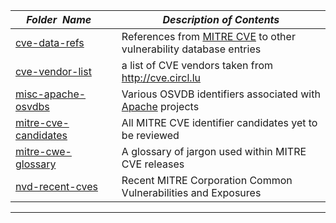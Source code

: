 |&nbsp;&nbsp;&nbsp;&nbsp;_Folder&nbsp;&nbsp;Name_&nbsp;&nbsp;&nbsp;&nbsp;| _Description of Contents_
|:----------------|--------------------------------------------------------------------------------------------------------------------------------------------------------
| [cve-data-refs](cve-data-refs.zip.xz) |  References from [MITRE CVE](https://cve.mitre.org "Common Vulnerabilities and Exposures") to other vulnerability database entries 
| [cve-vendor-list](cve-vendor-list.txt) |  a list of CVE vendors taken from <http://cve.circl.lu> 
| [misc-apache-osvdbs](misc-apache-osvdbs.txt) |  Various OSVDB identifiers associated with [Apache](https://apache.org "The Apache Software Foundation") projects 
| [mitre-cve-candidates](mitre-cve-candidates.txt.xz) |  All MITRE CVE identifier candidates yet to be reviewed 
| [mitre-cwe-glossary](mitre-cwe-glossary.txt) |  A glossary of jargon used within MITRE CVE releases 
| [nvd-recent-cves](nvd-recent-cves.txt) |  Recent MITRE Corporation Common Vulnerabilities and Exposures 

* * *

